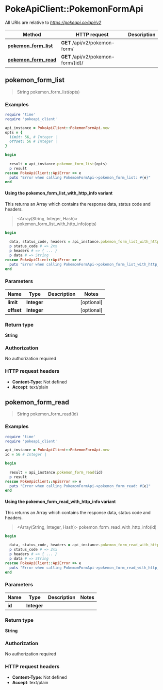 # PokeApiClient::PokemonFormApi

All URIs are relative to *https://pokeapi.co/api/v2*

| Method | HTTP request | Description |
| ------ | ------------ | ----------- |
| [**pokemon_form_list**](PokemonFormApi.md#pokemon_form_list) | **GET** /api/v2/pokemon-form/ |  |
| [**pokemon_form_read**](PokemonFormApi.md#pokemon_form_read) | **GET** /api/v2/pokemon-form/{id}/ |  |


## pokemon_form_list

> String pokemon_form_list(opts)



### Examples

```ruby
require 'time'
require 'pokeapi_client'

api_instance = PokeApiClient::PokemonFormApi.new
opts = {
  limit: 56, # Integer | 
  offset: 56 # Integer | 
}

begin
  
  result = api_instance.pokemon_form_list(opts)
  p result
rescue PokeApiClient::ApiError => e
  puts "Error when calling PokemonFormApi->pokemon_form_list: #{e}"
end
```

#### Using the pokemon_form_list_with_http_info variant

This returns an Array which contains the response data, status code and headers.

> <Array(String, Integer, Hash)> pokemon_form_list_with_http_info(opts)

```ruby
begin
  
  data, status_code, headers = api_instance.pokemon_form_list_with_http_info(opts)
  p status_code # => 2xx
  p headers # => { ... }
  p data # => String
rescue PokeApiClient::ApiError => e
  puts "Error when calling PokemonFormApi->pokemon_form_list_with_http_info: #{e}"
end
```

### Parameters

| Name | Type | Description | Notes |
| ---- | ---- | ----------- | ----- |
| **limit** | **Integer** |  | [optional] |
| **offset** | **Integer** |  | [optional] |

### Return type

**String**

### Authorization

No authorization required

### HTTP request headers

- **Content-Type**: Not defined
- **Accept**: text/plain


## pokemon_form_read

> String pokemon_form_read(id)



### Examples

```ruby
require 'time'
require 'pokeapi_client'

api_instance = PokeApiClient::PokemonFormApi.new
id = 56 # Integer | 

begin
  
  result = api_instance.pokemon_form_read(id)
  p result
rescue PokeApiClient::ApiError => e
  puts "Error when calling PokemonFormApi->pokemon_form_read: #{e}"
end
```

#### Using the pokemon_form_read_with_http_info variant

This returns an Array which contains the response data, status code and headers.

> <Array(String, Integer, Hash)> pokemon_form_read_with_http_info(id)

```ruby
begin
  
  data, status_code, headers = api_instance.pokemon_form_read_with_http_info(id)
  p status_code # => 2xx
  p headers # => { ... }
  p data # => String
rescue PokeApiClient::ApiError => e
  puts "Error when calling PokemonFormApi->pokemon_form_read_with_http_info: #{e}"
end
```

### Parameters

| Name | Type | Description | Notes |
| ---- | ---- | ----------- | ----- |
| **id** | **Integer** |  |  |

### Return type

**String**

### Authorization

No authorization required

### HTTP request headers

- **Content-Type**: Not defined
- **Accept**: text/plain

